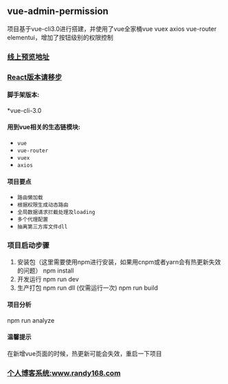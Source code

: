 <!--
 * @Author: your name
 * @Date: 2019-10-17 19:05:26
 * @LastEditTime: 2020-12-10 15:02:01
 * @LastEditors: your name
 * @Description: In User Settings Edit
 * @FilePath: /SamSung/Users/yangqin/Desktop/goupu-admin/README.md
-->
## vue-admin-permission
项目基于vue-cli3.0进行搭建，并使用了vue全家桶vue vuex axios vue-router elementui，增加了按钮级别的权限控制


 ### <a target="_blank" href="http://www.vueadmin.cn">线上预览地址</a>
 ### <a target="_blank" href="https://github.com/loveRandy/react-admin">React版本请移步</a>
  

#### 脚手架版本:
 *vue-cli-3.0
 
 #### 用到vue相关的生态链模块:
  * `vue`
  * `vue-router`
  * `vuex`
  * `axios`
 
 #### 项目要点
  * `路由懒加载`
  * `根据权限生成动态路由`
  * `全局数据请求拦截处理及loading`
  * `多个代理配置`
  * `抽离第三方库文件dll`
  
  ### 项目启动步骤
1. 安装包（这里需要使用npm进行安装，如果用cnpm或者yarn会有热更新失效的问题）
   npm install 
2. 开发运行
  npm run dev
3. 生产打包
  npm run dll (仅需运行一次)
  npm run build

 #### 项目分析
  npm run analyze
  
   #### 温馨提示
   在新增vue页面的时候，热更新可能会失效，重启一下项目
  
### <a target="_blank" href="http://www.randy168.com">个人博客系统:www.randy168.com</a>

